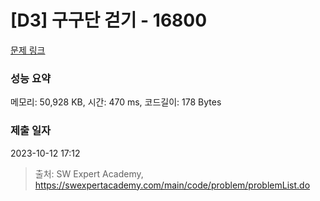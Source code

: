 # [D3] 구구단 걷기 - 16800 

[문제 링크](https://swexpertacademy.com/main/code/problem/problemDetail.do?contestProbId=AYaf9W8afyMDFAQ9) 

### 성능 요약

메모리: 50,928 KB, 시간: 470 ms, 코드길이: 178 Bytes

### 제출 일자

2023-10-12 17:12



> 출처: SW Expert Academy, https://swexpertacademy.com/main/code/problem/problemList.do
